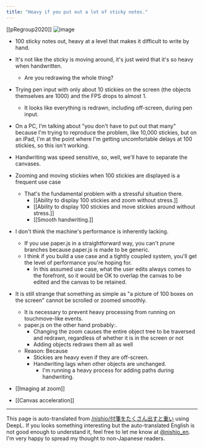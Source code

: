 ```yaml
---
title: "Heavy if you put out a lot of sticky notes."
---
```


[[pRegroup2020]]
![image](https://gyazo.com/060454e467076e3f23a391a19f8746ee/thumb/1000)

- 100 sticky notes out, heavy at a level that makes it difficult to write by hand.
- It's not like the sticky is moving around, it's just weird that it's so heavy when handwritten.
    - Are you redrawing the whole thing?

- Trying pen input with only about 10 stickies on the screen (the objects themselves are 1000) and the FPS drops to almost 1.
    - It looks like everything is redrawn, including off-screen, during pen input.

- On a PC, I'm talking about "you don't have to put out that many" because I'm trying to reproduce the problem, like 10,000 stickies, but on an iPad, I'm at the point where I'm getting uncomfortable delays at 100 stickies, so this isn't working.

- Handwriting was speed sensitive, so, well, we'll have to separate the canvases.
- Zooming and moving stickies when 100 stickies are displayed is a frequent use case
    - That's the fundamental problem with a stressful situation there.
        - [[Ability to display 100 stickies and zoom without stress.]]
        - [[Ability to display 100 stickies and move stickies around without stress.]]
        - [[Smooth handwriting.]]

- I don't think the machine's performance is inherently lacking.
    - If you use paper.js in a straightforward way, you can't prune branches because paper.js is made to be generic.
    - I think if you build a use case and a tightly coupled system, you'll get the level of performance you're hoping for.
        - In this assumed use case, what the user edits always comes to the forefront, so it would be OK to overlap the canvas to be edited and the canvas to be retained.

- It is still strange that something as simple as "a picture of 100 boxes on the screen" cannot be scrolled or zoomed smoothly.
    - It is necessary to prevent heavy processing from running on touchmove-like events.
    - paper.js on the other hand probably:.
        - Changing the zoom causes the entire object tree to be traversed and redrawn, regardless of whether it is in the screen or not
        - Adding objects redraws them all as well
    - Reason: Because
        - Stickies are heavy even if they are off-screen.
        - Handwriting lags when other objects are unchanged.
            - I'm running a heavy process for adding paths during handwriting.

- [[Imaging at zoom]]
- [[Canvas acceleration]]
---
This page is auto-translated from [/nishio/付箋をたくさん出すと重い](https://scrapbox.io/nishio/付箋をたくさん出すと重い) using DeepL. If you looks something interesting but the auto-translated English is not good enough to understand it, feel free to let me know at [@nishio_en](https://twitter.com/nishio_en). I'm very happy to spread my thought to non-Japanese readers.